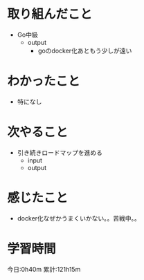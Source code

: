 # 取り組んだこと
  - Go中級
    - output
      - goのdocker化あともう少しが遠い

# わかったこと
  - 特になし

# 次やること
  - 引き続きロードマップを進める
    - input
    - output

# 感じたこと
  - docker化なぜかうまくいかない。。苦戦中。。


# 学習時間
今日:0h40m
累計:121h15m
